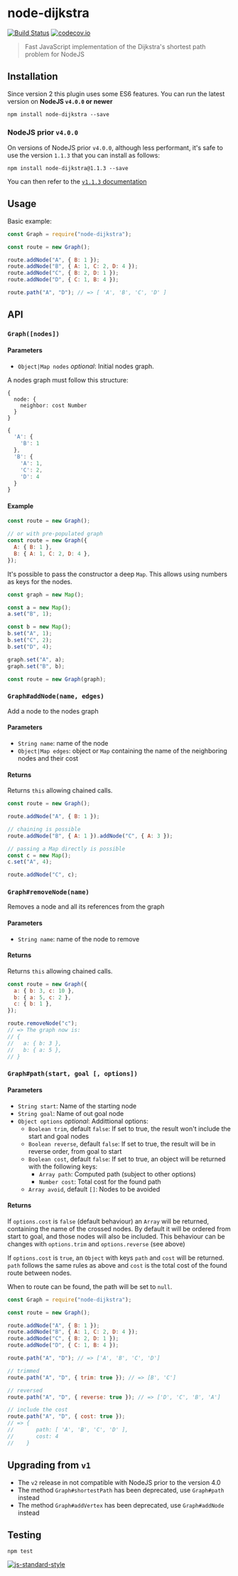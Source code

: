 # node-dijkstra

[![Build Status](https://travis-ci.org/albertorestifo/node-dijkstra.svg?branch=harmony)](https://travis-ci.org/albertorestifo/node-dijkstra) [![codecov.io](http://codecov.io/github/albertorestifo/node-dijkstra/coverage.svg?branch=master)](http://codecov.io/github/albertorestifo/node-dijkstra?branch=master)

> Fast JavaScript implementation of the Dijkstra's shortest path problem for NodeJS

## Installation

Since version 2 this plugin uses some ES6 features. You can run the latest version on **NodeJS `v4.0.0` or newer**

```shell
npm install node-dijkstra --save
```

### NodeJS prior `v4.0.0`

On versions of NodeJS prior `v4.0.0`, although less performant, it's safe to use the version `1.1.3` that you can install as follows:

```shell
npm install node-dijkstra@1.1.3 --save
```

You can then refer to the [`v1.1.3` documentation](https://github.com/albertorestifo/node-dijkstra/blob/v1.1.3/README.md#api)

## Usage

Basic example:

```js
const Graph = require("node-dijkstra");

const route = new Graph();

route.addNode("A", { B: 1 });
route.addNode("B", { A: 1, C: 2, D: 4 });
route.addNode("C", { B: 2, D: 1 });
route.addNode("D", { C: 1, B: 4 });

route.path("A", "D"); // => [ 'A', 'B', 'C', 'D' ]
```

## API

### `Graph([nodes])`

#### Parameters

- `Object|Map nodes` _optional_: Initial nodes graph.

A nodes graph must follow this structure:

```
{
  node: {
    neighbor: cost Number
  }
}
```

```js
{
  'A': {
    'B': 1
  },
  'B': {
    'A': 1,
    'C': 2,
    'D': 4
  }
}
```

#### Example

```js
const route = new Graph();

// or with pre-populated graph
const route = new Graph({
  A: { B: 1 },
  B: { A: 1, C: 2, D: 4 },
});
```

It's possible to pass the constructor a deep `Map`. This allows using numbers as keys for the nodes.

```js
const graph = new Map();

const a = new Map();
a.set("B", 1);

const b = new Map();
b.set("A", 1);
b.set("C", 2);
b.set("D", 4);

graph.set("A", a);
graph.set("B", b);

const route = new Graph(graph);
```

### `Graph#addNode(name, edges)`

Add a node to the nodes graph

#### Parameters

- `String name`: name of the node
- `Object|Map edges`: object or `Map` containing the name of the neighboring nodes and their cost

#### Returns

Returns `this` allowing chained calls.

```js
const route = new Graph();

route.addNode("A", { B: 1 });

// chaining is possible
route.addNode("B", { A: 1 }).addNode("C", { A: 3 });

// passing a Map directly is possible
const c = new Map();
c.set("A", 4);

route.addNode("C", c);
```

### `Graph#removeNode(name)`

Removes a node and all its references from the graph

#### Parameters

- `String name`: name of the node to remove

#### Returns

Returns `this` allowing chained calls.

```js
const route = new Graph({
  a: { b: 3, c: 10 },
  b: { a: 5, c: 2 },
  c: { b: 1 },
});

route.removeNode("c");
// => The graph now is:
// {
//   a: { b: 3 },
//   b: { a: 5 },
// }
```

### `Graph#path(start, goal [, options])`

#### Parameters

- `String start`: Name of the starting node
- `String goal`: Name of out goal node
- `Object options` _optional_: Addittional options:
  - `Boolean trim`, default `false`: If set to true, the result won't include the start and goal nodes
  - `Boolean reverse`, default `false`: If set to true, the result will be in reverse order, from goal to start
  - `Boolean cost`, default `false`: If set to true, an object will be returned with the following keys:
    - `Array path`: Computed path (subject to other options)
    - `Number cost`: Total cost for the found path
  - `Array avoid`, default `[]`: Nodes to be avoided

#### Returns

If `options.cost` is `false` (default behaviour) an `Array` will be returned, containing the name of the crossed nodes. By default it will be ordered from start to goal, and those nodes will also be included. This behaviour can be changes with `options.trim` and `options.reverse` (see above)

If `options.cost` is `true`, an `Object` with keys `path` and `cost` will be returned. `path` follows the same rules as above and `cost` is the total cost of the found route between nodes.

When to route can be found, the path will be set to `null`.

```js
const Graph = require("node-dijkstra");

const route = new Graph();

route.addNode("A", { B: 1 });
route.addNode("B", { A: 1, C: 2, D: 4 });
route.addNode("C", { B: 2, D: 1 });
route.addNode("D", { C: 1, B: 4 });

route.path("A", "D"); // => ['A', 'B', 'C', 'D']

// trimmed
route.path("A", "D", { trim: true }); // => [B', 'C']

// reversed
route.path("A", "D", { reverse: true }); // => ['D', 'C', 'B', 'A']

// include the cost
route.path("A", "D", { cost: true });
// => {
//       path: [ 'A', 'B', 'C', 'D' ],
//       cost: 4
//    }
```

## Upgrading from `v1`

- The `v2` release in not compatible with NodeJS prior to the version 4.0
- The method `Graph#shortestPath` has been deprecated, use `Graph#path` instead
- The method `Graph#addVertex` has been deprecated, use `Graph#addNode` instead

## Testing

```shell
npm test
```

[![js-standard-style](https://cdn.rawgit.com/feross/standard/master/badge.svg)](https://github.com/feross/standard)

[1]: https://github.com/andrewhayward/dijkstra
